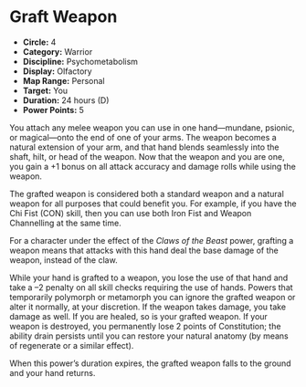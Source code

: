 # Graft Weapon

- **Circle:** 4
- **Category:** Warrior
- **Discipline:** Psychometabolism
- **Display:** Olfactory
- **Map Range:** Personal
- **Target:** You
- **Duration:** 24 hours (D)
- **Power Points:** 5

You attach any melee weapon you can use in one hand—mundane, psionic, or magical—onto the end of one of your arms. The weapon becomes a natural extension of your arm, and that hand blends seamlessly into the shaft, hilt, or head of the weapon. Now that the weapon and you are one, you gain a +1 bonus on all attack accuracy and damage rolls while using the weapon.

The grafted weapon is considered both a standard weapon and a natural weapon for all purposes that could benefit you. For example, if you have the Chi Fist (CON) skill, then you can use both Iron Fist and Weapon Channelling at the same time.

For a character under the effect of the *Claws of the Beast* power, grafting a weapon means that attacks with this hand deal the base damage of the weapon, instead of the claw.

While your hand is grafted to a weapon, you lose the use of that hand and take a –2 penalty on all skill checks requiring the use of hands. Powers that temporarily polymorph or metamorph you can ignore the grafted weapon or alter it normally, at your discretion. If the weapon takes damage, you take damage as well. If you are healed, so is your grafted weapon. If your weapon is destroyed, you permanently lose 2 points of Constitution; the ability drain persists until you can restore your natural anatomy (by means of regenerate or a similar effect).

When this power’s duration expires, the grafted weapon falls to the ground and your hand returns.
